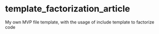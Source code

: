 # template_factorization_article
My own MVP file template, with the usage of include template to factorize code
